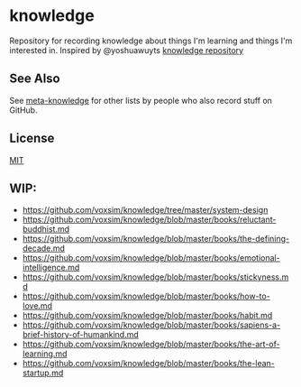 # knowledge
Repository for recording knowledge about things I'm learning and things I'm interested in. Inspired by @yoshuawuyts [knowledge repository](https://github.com/yoshuawuyts/knowledge)

## See Also

See [meta-knowledge](https://github.com/RichardLitt/meta-knowledge) for other lists by people who also record stuff on GitHub.

## License
[MIT](https://tldrlegal.com/license/mit-license)

## WIP:
- https://github.com/voxsim/knowledge/tree/master/system-design
- https://github.com/voxsim/knowledge/blob/master/books/reluctant-buddhist.md
- https://github.com/voxsim/knowledge/blob/master/books/the-defining-decade.md
- https://github.com/voxsim/knowledge/blob/master/books/emotional-intelligence.md
- https://github.com/voxsim/knowledge/blob/master/books/stickyness.md
- https://github.com/voxsim/knowledge/blob/master/books/how-to-love.md
- https://github.com/voxsim/knowledge/blob/master/books/habit.md
- https://github.com/voxsim/knowledge/blob/master/books/sapiens-a-brief-history-of-humankind.md
- https://github.com/voxsim/knowledge/blob/master/books/the-art-of-learning.md
- https://github.com/voxsim/knowledge/blob/master/books/the-lean-startup.md
